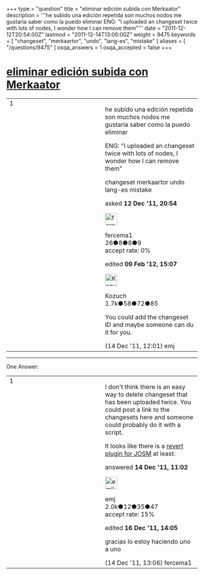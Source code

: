 +++
type = "question"
title = "eliminar edición subida con Merkaator"
description = '''he subido una edición repetida son muchos nodos me gustaria saber como la puedo eliminar ENG: &quot;I uploaded an changeset twice with lots of nodes, I wonder how I can remove them&quot;'''
date = "2011-12-12T20:54:00Z"
lastmod = "2011-12-14T13:06:00Z"
weight = 9475
keywords = [ "changeset", "merkaartor", "undo", "lang-es", "mistake" ]
aliases = [ "/questions/9475" ]
osqa_answers = 1
osqa_accepted = false
+++

<div class="headNormal">

# [eliminar edición subida con Merkaator](/questions/9475/eliminar-edicion-subida-con-merkaator)

</div>

<div id="main-body">

<div id="askform">

<table id="question-table" style="width:100%;">
<colgroup>
<col style="width: 50%" />
<col style="width: 50%" />
</colgroup>
<tbody>
<tr>
<td style="width: 30px; vertical-align: top"><div class="vote-buttons">
<span id="post-9475-upvote" class="ajax-command post-vote up" rel="nofollow" title="I like this post (click again to cancel)"> </span>
<div id="post-9475-score" class="post-score" title="current number of votes">
1
</div>
<span id="post-9475-downvote" class="ajax-command post-vote down" rel="nofollow" title="I dont like this post (click again to cancel)"> </span> <span id="favorite-mark" class="ajax-command favorite-mark" rel="nofollow" title="mark/unmark this question as favorite (click again to cancel)"> </span>
<div id="favorite-count" class="favorite-count">
&#10;</div>
</div></td>
<td><div id="item-right">
<div class="question-body">
<p>he subido una edición repetida son muchos nodos me gustaria saber como la puedo eliminar</p>
<p>ENG: "I uploaded an changeset twice with lots of nodes, I wonder how I can remove them"</p>
</div>
<div id="question-tags" class="tags-container tags">
<span class="post-tag tag-link-changeset" rel="tag" title="see questions tagged &#39;changeset&#39;">changeset</span> <span class="post-tag tag-link-merkaartor" rel="tag" title="see questions tagged &#39;merkaartor&#39;">merkaartor</span> <span class="post-tag tag-link-undo" rel="tag" title="see questions tagged &#39;undo&#39;">undo</span> <span class="post-tag tag-link-lang-es" rel="tag" title="see questions tagged &#39;lang-es&#39;">lang-es</span> <span class="post-tag tag-link-mistake" rel="tag" title="see questions tagged &#39;mistake&#39;">mistake</span>
</div>
<div id="question-controls" class="post-controls">
&#10;</div>
<div class="post-update-info-container">
<div class="post-update-info post-update-info-user">
<p>asked <strong>12 Dec '11, 20:54</strong></p>
<img src="https://secure.gravatar.com/avatar/87bc9d0499b8eaac09f4ef00875a476b?s=32&amp;d=identicon&amp;r=g" class="gravatar" width="32" height="32" alt="fercema1&#39;s gravatar image" />
<p><span>fercema1</span><br />
<span class="score" title="26 reputation points">26</span><span title="8 badges"><span class="badge1">●</span><span class="badgecount">8</span></span><span title="8 badges"><span class="silver">●</span><span class="badgecount">8</span></span><span title="9 badges"><span class="bronze">●</span><span class="badgecount">9</span></span><br />
<span class="accept_rate" title="Rate of the user&#39;s accepted answers">accept rate:</span> <span title="fercema1 has no accepted answers">0%</span></p>
</div>
<div class="post-update-info post-update-info-edited">
<p><span> edited <strong>09 Feb '12, 15:07</strong> </span></p>
<img src="https://secure.gravatar.com/avatar/7d327873d48d28e563c9ad7259853c35?s=32&amp;d=identicon&amp;r=g" class="gravatar" width="32" height="32" alt="Kozuch&#39;s gravatar image" />
<p><span>Kozuch</span><br />
<span class="score" title="1720 reputation points"><span>1.7k</span></span><span title="58 badges"><span class="badge1">●</span><span class="badgecount">58</span></span><span title="72 badges"><span class="silver">●</span><span class="badgecount">72</span></span><span title="85 badges"><span class="bronze">●</span><span class="badgecount">85</span></span></p>
</div>
</div>
<div id="comments-container-9475" class="comments-container">
<span id="9522"></span>
<div id="comment-9522" class="comment">
<div id="post-9522-score" class="comment-score">
&#10;</div>
<div class="comment-text">
<p>You could add the changeset ID and maybe someone can du it for you.</p>
</div>
<div id="comment-9522-info" class="comment-info">
<span class="comment-age">(14 Dec '11, 12:01)</span> <span class="comment-user userinfo">emj</span>
</div>
</div>
</div>
<div id="comment-tools-9475" class="comment-tools">
&#10;</div>
<div class="clear">
&#10;</div>
<div id="comment-9475-form-container" class="comment-form-container">
&#10;</div>
<div class="clear">
&#10;</div>
</div></td>
</tr>
</tbody>
</table>

------------------------------------------------------------------------

<div class="tabBar">

<span id="sort-top"></span>

<div class="headQuestions">

One Answer:

</div>

</div>

<span id="9521"></span>

<div id="answer-container-9521" class="answer">

<table style="width:100%;">
<colgroup>
<col style="width: 50%" />
<col style="width: 50%" />
</colgroup>
<tbody>
<tr>
<td style="width: 30px; vertical-align: top"><div class="vote-buttons">
<span id="post-9521-upvote" class="ajax-command post-vote up" rel="nofollow" title="I like this post (click again to cancel)"> </span>
<div id="post-9521-score" class="post-score" title="current number of votes">
1
</div>
<span id="post-9521-downvote" class="ajax-command post-vote down" rel="nofollow" title="I dont like this post (click again to cancel)"> </span>
</div></td>
<td><div class="item-right">
<div class="answer-body">
<p>I don't think there is an easy way to delete changeset that has been uploaded twice. You could post a link to the changesets here and someone could probably do it with a script.</p>
<p>It looks like there is a <a href="http://help.openstreetmap.org/questions/731/how-can-i-revert-a-changeset">revert plugin for JOSM</a> at least:</p>
</div>
<div class="answer-controls post-controls">
&#10;</div>
<div class="post-update-info-container">
<div class="post-update-info post-update-info-user">
<p>answered <strong>14 Dec '11, 11:02</strong></p>
<img src="https://secure.gravatar.com/avatar/dd3858f5f89f5a6b738f9dbe59824440?s=32&amp;d=identicon&amp;r=g" class="gravatar" width="32" height="32" alt="emj&#39;s gravatar image" />
<p><span>emj</span><br />
<span class="score" title="2024 reputation points"><span>2.0k</span></span><span title="12 badges"><span class="badge1">●</span><span class="badgecount">12</span></span><span title="35 badges"><span class="silver">●</span><span class="badgecount">35</span></span><span title="47 badges"><span class="bronze">●</span><span class="badgecount">47</span></span><br />
<span class="accept_rate" title="Rate of the user&#39;s accepted answers">accept rate:</span> <span title="emj has 11 accepted answers">15%</span></p>
</div>
<div class="post-update-info post-update-info-edited">
<p><span> edited <strong>16 Dec '11, 14:05</strong> </span></p>
</div>
</div>
<div id="comments-container-9521" class="comments-container">
<span id="9525"></span>
<div id="comment-9525" class="comment">
<div id="post-9525-score" class="comment-score">
&#10;</div>
<div class="comment-text">
<p>gracias lo estoy haciendo uno a uno</p>
</div>
<div id="comment-9525-info" class="comment-info">
<span class="comment-age">(14 Dec '11, 13:06)</span> <span class="comment-user userinfo">fercema1</span>
</div>
</div>
</div>
<div id="comment-tools-9521" class="comment-tools">
&#10;</div>
<div class="clear">
&#10;</div>
<div id="comment-9521-form-container" class="comment-form-container">
&#10;</div>
<div class="clear">
&#10;</div>
</div></td>
</tr>
</tbody>
</table>

</div>

<div class="paginator-container-left">

</div>

</div>

</div>

